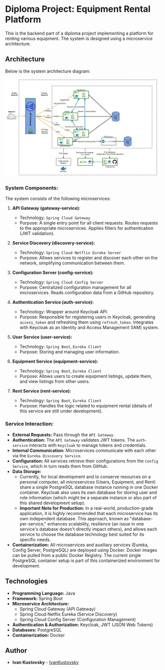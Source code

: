 # Diploma Project: Equipment Rental Platform

This is the backend part of a diploma project implementing a platform for renting various equipment. The system is designed using a microservice architecture.

## Architecture

Below is the system architecture diagram:

![System Architecture](https://github.com/IvanKustovsky/diploma-backend/blob/main/System_architecture.jpg)

### System Components:

The system consists of the following microservices:

1.  **API Gateway (gateway-service):**
    * Technology: `Spring Cloud Gateway`
    * Purpose: A single entry point for all client requests. Routes requests to the appropriate microservices. Applies filters for authentication (JWT validation).

2.  **Service Discovery (discovery-service):**
    * Technology: `Spring Cloud Netflix Eureka Server`
    * Purpose: Allows services to register and discover each other on the network, simplifying communication between them.

3.  **Configuration Server (config-service):**
    * Technology: `Spring Cloud Config Server`
    * Purpose: Centralized configuration management for all microservices. Reads configuration data from a GitHub repository.

4.  **Authentication Service (auth-service):**
    * Technology: Wrapper around Keycloak API.
    * Purpose: Responsible for registering users in Keycloak, generating `access_token` and refreshing them using `refresh_token`. Integrates with Keycloak as an Identity and Access Management (IAM) system.

5.  **User Service (user-service):**
    * Technology: `Spring Boot`, `Eureka Client`
    * Purpose: Storing and managing user information.

6.  **Equipment Service (equipment-service):**
    * Technology: `Spring Boot`, `Eureka Client`
    * Purpose: Allows users to create equipment listings, update them, and view listings from other users.

7.  **Rent Service (rent-service):**
    * Technology: `Spring Boot`, `Eureka Client`
    * Purpose: Handles the logic related to equipment rental (details of this service are still under development).

### Service Interaction:

* **External Requests:** Pass through the `API Gateway`.
* **Authentication:** The `API Gateway` validates JWT tokens. The `auth-service` interacts with `Keycloak` to manage tokens and credentials.
* **Internal Communication:** Microservices communicate with each other via the `Eureka Discovery Service`.
* **Configuration:** All services retrieve their configurations from the `Config Service`, which in turn reads them from GitHub.
* **Data Storage:**
    * Currently, for local development and to conserve resources on a personal computer, all microservices (Users, Equipment, and Rent) share a single PostgreSQL database instance running in one Docker container. Keycloak also uses its own database for storing user and role information (which might be a separate instance or also part of this shared development setup).
    * **Important Note for Production:** In a real-world, production-grade application, it is highly recommended that each microservice has its own independent database. This approach, known as "database-per-service," enhances scalability, resilience (an issue in one service's database doesn't directly impact others), and allows each service to choose the database technology best suited for its specific needs.
* **Containerization:** All microservices and auxiliary services (Eureka, Config Server, PostgreSQL) are deployed using Docker. Docker images can be pulled from a public Docker Registry. The current single PostgreSQL container setup is part of this containerized environment for development.

## Technologies

* **Programming Language:** Java
* **Framework:** Spring Boot
* **Microservice Architecture:**
    * Spring Cloud Gateway (API Gateway)
    * Spring Cloud Netflix Eureka (Service Discovery)
    * Spring Cloud Config Server (Configuration Management)
* **Authentication & Authorization:** Keycloak, JWT (JSON Web Tokens)
* **Databases:** PostgreSQL
* **Containerization:** Docker

## Author

* **Ivan Kustovsky** - [IvanKustovsky](https://github.com/IvanKustovsky)
